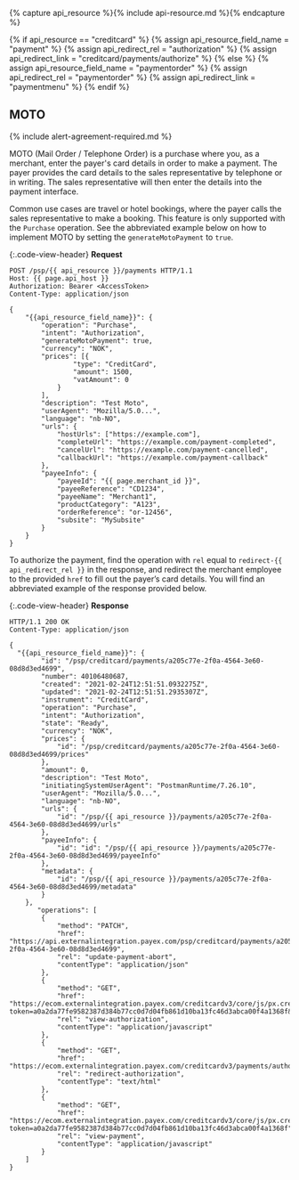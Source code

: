 {% capture api_resource %}{% include api-resource.md %}{% endcapture %}

{% if api_resource == "creditcard" %}
    {% assign api_resource_field_name = "payment" %}
    {% assign api_redirect_rel = "authorization" %}
    {% assign api_redirect_link = "creditcard/payments/authorize" %}
{% else %}
    {% assign api_resource_field_name = "paymentorder" %}
    {% assign api_redirect_rel = "paymentorder" %}
    {% assign api_redirect_link = "paymentmenu" %}
{% endif %}

## MOTO

{% include alert-agreement-required.md %}

MOTO (Mail Order / Telephone Order) is a purchase where you, as a merchant,
enter the payer's card details in order to make a payment. The payer provides
the card details to the sales representative by telephone or in writing.
The sales representative will then enter the details into the payment interface.

Common use cases are travel or hotel bookings, where the payer calls the sales
representative to make a booking. This feature is only supported with the
`Purchase` operation. See the abbreviated example below on how to implement MOTO
by setting the `generateMotoPayment` to `true`.

{:.code-view-header}
**Request**

```http
POST /psp/{{ api_resource }}/payments HTTP/1.1
Host: {{ page.api_host }}
Authorization: Bearer <AccessToken>
Content-Type: application/json

{
    "{{api_resource_field_name}}": {
        "operation": "Purchase",
        "intent": "Authorization",
        "generateMotoPayment": true,
        "currency": "NOK",
        "prices": [{
                "type": "CreditCard",
                "amount": 1500,
                "vatAmount": 0
            }
        ],
        "description": "Test Moto",
        "userAgent": "Mozilla/5.0...",
        "language": "nb-NO",
        "urls": {
            "hostUrls": ["https://example.com"],
            "completeUrl": "https://example.com/payment-completed",
            "cancelUrl": "https://example.com/payment-cancelled",
            "callbackUrl": "https://example.com/payment-callback"
        },
        "payeeInfo": {
            "payeeId": "{{ page.merchant_id }}",
            "payeeReference": "CD1234",
            "payeeName": "Merchant1",
            "productCategory": "A123",
            "orderReference": "or-12456",
            "subsite": "MySubsite"
        }
    }
}
```

To authorize the payment, find the operation with `rel` equal to
`redirect-{{ api_redirect_rel }}` in the response, and redirect the merchant
employee to the provided `href` to fill out the payer’s card details. You will
find an abbreviated example of the response provided below.

{:.code-view-header}
**Response**

```http
HTTP/1.1 200 OK
Content-Type: application/json

{
  "{{api_resource_field_name}}": {
        "id": "/psp/creditcard/payments/a205c77e-2f0a-4564-3e60-08d8d3ed4699",
        "number": 40106480687,
        "created": "2021-02-24T12:51:51.0932275Z",
        "updated": "2021-02-24T12:51:51.2935307Z",
        "instrument": "CreditCard",
        "operation": "Purchase",
        "intent": "Authorization",
        "state": "Ready",
        "currency": "NOK",
        "prices": {
            "id": "/psp/creditcard/payments/a205c77e-2f0a-4564-3e60-08d8d3ed4699/prices"
        },
        "amount": 0,
        "description": "Test Moto",
        "initiatingSystemUserAgent": "PostmanRuntime/7.26.10",
        "userAgent": "Mozilla/5.0...",
        "language": "nb-NO",
        "urls": {
            "id": "/psp/{{ api_resource }}/payments/a205c77e-2f0a-4564-3e60-08d8d3ed4699/urls"
        },
        "payeeInfo": {
            "id": "id": "/psp/{{ api_resource }}/payments/a205c77e-2f0a-4564-3e60-08d8d3ed4699/payeeInfo"
        },
        "metadata": {
            "id": "/psp/{{ api_resource }}/payments/a205c77e-2f0a-4564-3e60-08d8d3ed4699/metadata"
        }
    },
       "operations": [
        {
            "method": "PATCH",
            "href": "https://api.externalintegration.payex.com/psp/creditcard/payments/a205c77e-2f0a-4564-3e60-08d8d3ed4699",
            "rel": "update-payment-abort",
            "contentType": "application/json"
        },
        {
            "method": "GET",
            "href": "https://ecom.externalintegration.payex.com/creditcardv3/core/js/px.creditcard.client.js?token=a0a2da77fe9582387d384b77cc0d7d04fb861d10ba13fc46d3abca00f4a1368f&operation=authorize",
            "rel": "view-authorization",
            "contentType": "application/javascript"
        },
        {
            "method": "GET",
            "href": "https://ecom.externalintegration.payex.com/creditcardv3/payments/authorize/a0a2da77fe9582387d384b77cc0d7d04fb861d10ba13fc46d3abca00f4a1368f",
            "rel": "redirect-authorization",
            "contentType": "text/html"
        },
        {
            "method": "GET",
            "href": "https://ecom.externalintegration.payex.com/creditcardv3/core/js/px.creditcard.client.js?token=a0a2da77fe9582387d384b77cc0d7d04fb861d10ba13fc46d3abca00f4a1368f",
            "rel": "view-payment",
            "contentType": "application/javascript"
        }
    ]
}
```

